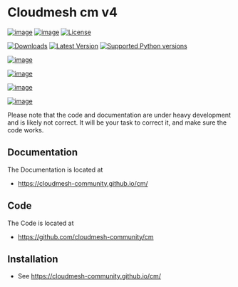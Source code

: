 # Cloudmesh cm v4

[![image](https://img.shields.io/pypi/pyversions/cloudmesh-cloud.svg)](https://pypi.org/project/cloudmesh-cloud)
[![image](https://img.shields.io/pypi/v/cloudmesh-cloud.svg)](https://pypi.org/project/cloudmesh-cloud/)
[![License](https://img.shields.io/badge/License-Apache%202.0-blue.svg)](https://github.com/cloudmesh/cloudmesh-cloud/blob/master/LICENSE)

[![Downloads](https://img.shields.io/pypi/cloudmesh/cloudmesh-cloud.svg)](https://pypi.python.org/pypi/cloudmesh/cloudmesh-cloud)
[![Latest Version](https://img.shields.io/pypi/v/cloudmesh/cloudmesh-cloud.svg)](https://pypi.python.org/pypi/cloudmesh/cloudmesh-cloud)
[![Supported Python versions](https://img.shields.io/pypi/pyversions/cloudmesh-cloud.svg)](https://pypi.python.org/pypi/cloudmesh/cloudmesh-cloud)


[![image](https://img.shields.io/travis/TankerHQ/cloudmesh-cm4.svg?branch=master)](https://travis-ci.org/TankerHQ/cloudmesn-cm4)

[![image](https://img.shields.io/pypi/pyversions/cloudmesh-cm4.svg)](https://pypi.org/project/cloudmesh-cm4)

[![image](https://img.shields.io/pypi/v/cloudmesh-cm4.svg)](https://pypi.org/project/cloudmesh-cm4/)

[![image](https://img.shields.io/github/license/TankerHQ/python-cloudmesh-cm4.svg)](https://github.com/TankerHQ/python-cloudmesh-cm4/blob/master/LICENSE)


Please note that the code and documentation are under heavy development and is likely not correct. 
It will be your task to correct it, and make sure the code works.

## Documentation

The Documentation is located at 

* <https://cloudmesh-community.github.io/cm/>

## Code

The Code is located at 

* <https://github.com/cloudmesh-community/cm>

## Installation

* See <https://cloudmesh-community.github.io/cm/>

